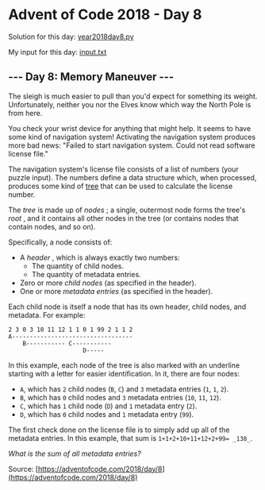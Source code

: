 # Advent of Code 2018 - Day 8

Solution for this day: [year2018day8.py](year2018day8.py)

My input for this day: [input.txt](input.txt)

## \--- Day 8: Memory Maneuver ---

The sleigh is much easier to pull than you'd expect for something its weight.
Unfortunately, neither you nor the Elves know which way the North Pole is from
here.

You check your wrist device for anything that might help. It seems to have
some kind of navigation system! Activating the navigation system produces more
bad news: "Failed to start navigation system. Could not read software license
file."

The navigation system's license file consists of a list of numbers (your
puzzle input). The numbers define a data structure which, when processed,
produces some kind of
[tree](https://en.wikipedia.org/wiki/Tree_\(data_structure\)) that can be used
to calculate the license number.

The _tree_ is made up of _nodes_ ; a single, outermost node forms the tree's
_root_ , and it contains all other nodes in the tree (or contains nodes that
contain nodes, and so on).

Specifically, a node consists of:

  * A _header_ , which is always exactly two numbers: 
    * The quantity of child nodes.
    * The quantity of metadata entries.
  * Zero or more _child nodes_ (as specified in the header).
  * One or more _metadata entries_ (as specified in the header).

Each child node is itself a node that has its own header, child nodes, and
metadata. For example:

    
    
    2 3 0 3 10 11 12 1 1 0 1 99 2 1 1 2
    A----------------------------------
        B----------- C-----------
                         D-----
    

In this example, each node of the tree is also marked with an underline
starting with a letter for easier identification. In it, there are four nodes:

  * `A`, which has `2` child nodes (`B`, `C`) and `3` metadata entries (`1`, `1`, `2`).
  * `B`, which has `0` child nodes and `3` metadata entries (`10`, `11`, `12`).
  * `C`, which has `1` child node (`D`) and `1` metadata entry (`2`).
  * `D`, which has `0` child nodes and `1` metadata entry (`99`).

The first check done on the license file is to simply add up all of the
metadata entries. In this example, that sum is `1+1+2+10+11+12+2+99= _138_`.

_What is the sum of all metadata entries?_



Source: [https://adventofcode.com/2018/day/8](https://adventofcode.com/2018/day/8)
